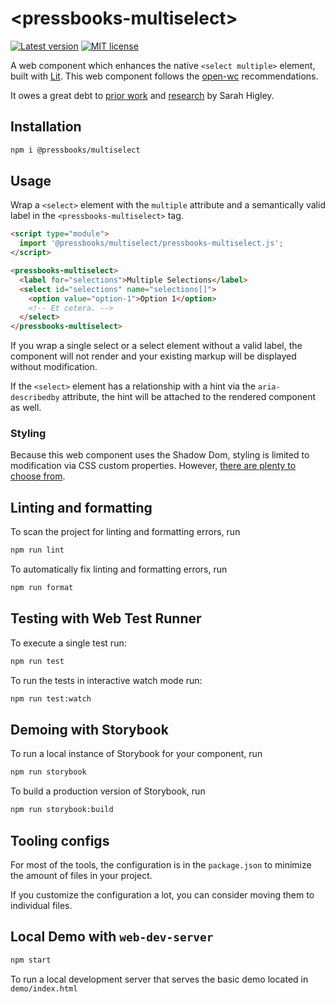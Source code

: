 # \<pressbooks-multiselect>

[![Latest version](https://badgen.net/npm/v/@pressbooks/multiselect)](https://npmjs.com/packages/@pressbooks/multiselect) [![MIT license](https://badgen.net/npm/license/@pressbooks/multiselect)](https://github.com/greatislander/pressbooks-multiselect/tree/main/LICENSE) 

A web component which enhances the native `<select multiple>` element, built with [Lit](https://lit.dev). This web
component follows the [open-wc](https://github.com/open-wc/open-wc) recommendations.

It owes a great debt to [prior work](https://github.com/microsoft/sonder-ui/tree/master/src/components/multiselect) and
[research](https://www.24a11y.com/2019/select-your-poison-part-2/) by Sarah Higley.

## Installation

```bash
npm i @pressbooks/multiselect
```

## Usage

Wrap a `<select>` element with the `multiple` attribute and a semantically valid label in the
`<pressbooks-multiselect>` tag.

```html
<script type="module">
  import '@pressbooks/multiselect/pressbooks-multiselect.js';
</script>

<pressbooks-multiselect>
  <label for="selections">Multiple Selections</label>
  <select id="selections" name="selections[]">
    <option value="option-1">Option 1</option>
    <!-- Et cetera. -->
  </select>
</pressbooks-multiselect>
```

If you wrap a single select or a select element without a valid label, the component will not render and your existing
markup will be displayed without modification.

If the `<select>` element has a relationship with a hint via the `aria-describedby` attribute, the hint will be attached
to the rendered component as well.

### Styling

Because this web component uses the Shadow Dom, styling is limited to modification via CSS custom properties. However,
[there are plenty to choose from](https://github.com/greatislander/pressbooks-multiselect/blob/a87fab1f7b3ea967b3ae6b58400ed863084326ee/src/PressbooksMultiselect.js#L4-L146).

## Linting and formatting

To scan the project for linting and formatting errors, run

```bash
npm run lint
```

To automatically fix linting and formatting errors, run

```bash
npm run format
```

## Testing with Web Test Runner

To execute a single test run:

```bash
npm run test
```

To run the tests in interactive watch mode run:

```bash
npm run test:watch
```

## Demoing with Storybook

To run a local instance of Storybook for your component, run

```bash
npm run storybook
```

To build a production version of Storybook, run

```bash
npm run storybook:build
```

## Tooling configs

For most of the tools, the configuration is in the `package.json` to minimize the amount of files in your project.

If you customize the configuration a lot, you can consider moving them to individual files.

## Local Demo with `web-dev-server`

```bash
npm start
```

To run a local development server that serves the basic demo located in `demo/index.html`
